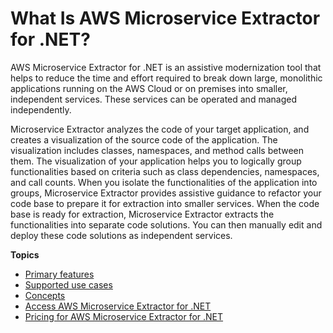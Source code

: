 # What Is AWS Microservice Extractor for \.NET?<a name="what-is-microservice-extractor"></a>

AWS Microservice Extractor for \.NET is an assistive modernization tool that helps to reduce the time and effort required to break down large, monolithic applications running on the AWS Cloud or on premises into smaller, independent services\. These services can be operated and managed independently\. 

Microservice Extractor analyzes the code of your target application, and creates a visualization of the source code of the application\. The visualization includes classes, namespaces, and method calls between them\. The visualization of your application helps you to logically group functionalities based on criteria such as class dependencies, namespaces, and call counts\. When you isolate the functionalities of the application into groups, Microservice Extractor provides assistive guidance to refactor your code base to prepare it for extraction into smaller services\. When the code base is ready for extraction, Microservice Extractor extracts the functionalities into separate code solutions\. You can then manually edit and deploy these code solutions as independent services\.

**Topics**
+ [Primary features](drift-features.md)
+ [Supported use cases](microservice-extractor-supported-versions.md)
+ [Concepts](microservice-extractor-concepts.md)
+ [Access AWS Microservice Extractor for \.NET](microservice-extractor-access.md)
+ [Pricing for AWS Microservice Extractor for \.NET](microservice-extractor-pricing.md)